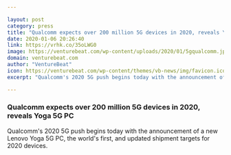 ```yaml
---

layout: post
category: press
title: "Qualcomm expects over 200 million 5G devices in 2020, reveals Yoga 5G PC"
date: 2020-01-06 20:26:40
link: https://vrhk.co/35oLWG0
image: https://venturebeat.com/wp-content/uploads/2020/01/5gqualcomm.jpg?w=1200&strip=all
domain: venturebeat.com
author: "VentureBeat"
icon: https://venturebeat.com/wp-content/themes/vb-news/img/favicon.ico
excerpt: "Qualcomm's 2020 5G push begins today with the announcement of a new Lenovo Yoga 5G PC, the world's first, and updated shipment targets for 2020 devices."

---
```


### Qualcomm expects over 200 million 5G devices in 2020, reveals Yoga 5G PC

Qualcomm's 2020 5G push begins today with the announcement of a new Lenovo Yoga 5G PC, the world's first, and updated shipment targets for 2020 devices.
